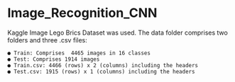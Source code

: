# Image_Recognition_CNN
Kaggle Image Lego Brics Dataset was used.  The data folder comprises two folders and three .csv files: 




	● Train: Comprises  4465 images in 16 classes 
	● Test: Comprises 1914 images 
	● Train.csv: 4466 (rows) x 2 (columns) including the headers 
	● Test.csv: 1915 (rows) x 1 (columns) including the headers
